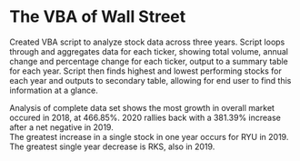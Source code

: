 # The VBA of Wall Street

Created VBA script to analyze stock data across three years. 
    Script loops through and aggregates data for each ticker, showing total volume, annual change and percentage change for each ticker, output to a summary table for each year.
    Script then finds highest and lowest performing stocks for each year and outputs to secondary table, allowing for end user to find this information at a glance.

Analysis of complete data set shows the most growth in overall market occured in 2018, at 466.85%. 2020 rallies back with a 381.39% increase after a net negative in 2019.    
The greatest increase in a single stock in one year occurs for RYU in 2019. The greatest single year decrease is RKS, also in 2019.
